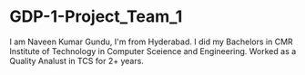 # GDP-1-Project_Team_1

I am Naveen Kumar Gundu, I'm from Hyderabad. I did my Bachelors in CMR Institute of Technology in Computer Sceience and Engineering.
Worked as a Quality Analust in TCS for 2+ years.
